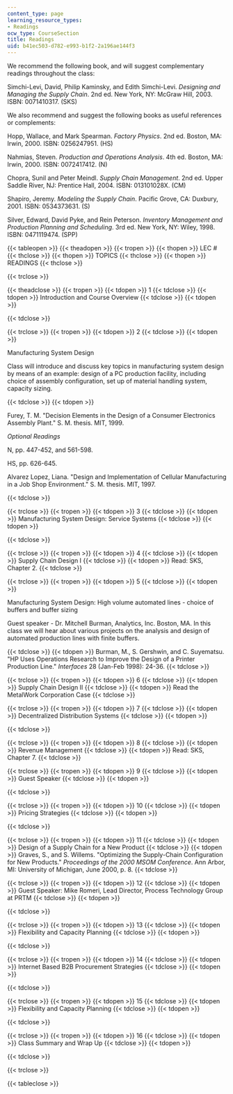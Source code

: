 ```yaml
---
content_type: page
learning_resource_types:
- Readings
ocw_type: CourseSection
title: Readings
uid: b41ec503-d782-e993-b1f2-2a196ae144f3
---
```


We recommend the following book, and will suggest complementary readings throughout the class:

Simchi-Levi, David, Philip Kaminsky, and Edith Simchi-Levi. _Designing and Managing the Supply Chain_. 2nd ed. New York, NY: McGraw Hill, 2003. ISBN: 0071410317. (SKS)

We also recommend and suggest the following books as useful references or complements:

Hopp, Wallace, and Mark Spearman. _Factory Physics_. 2nd ed. Boston, MA: Irwin, 2000. ISBN: 0256247951. (HS)

Nahmias, Steven. _Production and Operations Analysis_. 4th ed. Boston, MA: Irwin, 2000. ISBN: 0072417412. (N)

Chopra, Sunil and Peter Meindl. _Supply Chain Management_. 2nd ed. Upper Saddle River, NJ: Prentice Hall, 2004. ISBN: 013101028X. (CM)

Shapiro, Jeremy. _Modeling the Supply Chain_. Pacific Grove, CA: Duxbury, 2001. ISBN: 0534373631. (S)

Silver, Edward, David Pyke, and Rein Peterson. _Inventory Management and Production Planning and Scheduling_. 3rd ed. New York, NY: Wiley, 1998. ISBN: 0471119474. (SPP)

{{< tableopen >}}
{{< theadopen >}}
{{< tropen >}}
{{< thopen >}}
LEC #
{{< thclose >}}
{{< thopen >}}
TOPICS
{{< thclose >}}
{{< thopen >}}
READINGS
{{< thclose >}}

{{< trclose >}}

{{< theadclose >}}
{{< tropen >}}
{{< tdopen >}}
1
{{< tdclose >}}
{{< tdopen >}}
Introduction and Course Overview
{{< tdclose >}}
{{< tdopen >}}

{{< tdclose >}}

{{< trclose >}}
{{< tropen >}}
{{< tdopen >}}
2
{{< tdclose >}}
{{< tdopen >}}


Manufacturing System Design

Class will introduce and discuss key topics in manufacturing system design by means of an example: design of a PC production facility, including choice of assembly configuration, set up of material handling system, capacity sizing.


{{< tdclose >}}
{{< tdopen >}}


Furey, T. M. "Decision Elements in the Design of a Consumer Electronics Assembly Plant." S. M. thesis. MIT, 1999.

_Optional Readings_

N, pp. 447-452, and 561-598.

HS, pp. 626-645.

Alvarez Lopez, Liana. "Design and Implementation of Cellular Manufacturing in a Job Shop Environment." S. M. thesis. MIT, 1997.


{{< tdclose >}}

{{< trclose >}}
{{< tropen >}}
{{< tdopen >}}
3
{{< tdclose >}}
{{< tdopen >}}
Manufacturing System Design: Service Systems
{{< tdclose >}}
{{< tdopen >}}

{{< tdclose >}}

{{< trclose >}}
{{< tropen >}}
{{< tdopen >}}
4
{{< tdclose >}}
{{< tdopen >}}
Supply Chain Design I
{{< tdclose >}}
{{< tdopen >}}
Read: SKS, Chapter 2.
{{< tdclose >}}

{{< trclose >}}
{{< tropen >}}
{{< tdopen >}}
5
{{< tdclose >}}
{{< tdopen >}}


Manufacturing System Design: High volume automated lines - choice of buffers and buffer sizing

Guest speaker - Dr. Mitchell Burman, Analytics, Inc. Boston, MA. In this class we will hear about various projects on the analysis and design of automated production lines with finite buffers.


{{< tdclose >}}
{{< tdopen >}}
Burman, M., S. Gershwin, and C. Suyematsu. "HP Uses Operations Research to Improve the Design of a Printer Production Line." _Interfaces_ 28 (Jan-Feb 1998): 24-36.
{{< tdclose >}}

{{< trclose >}}
{{< tropen >}}
{{< tdopen >}}
6
{{< tdclose >}}
{{< tdopen >}}
Supply Chain Design II
{{< tdclose >}}
{{< tdopen >}}
Read the MetalWork Corporation Case
{{< tdclose >}}

{{< trclose >}}
{{< tropen >}}
{{< tdopen >}}
7
{{< tdclose >}}
{{< tdopen >}}
Decentralized Distribution Systems
{{< tdclose >}}
{{< tdopen >}}

{{< tdclose >}}

{{< trclose >}}
{{< tropen >}}
{{< tdopen >}}
8
{{< tdclose >}}
{{< tdopen >}}
Revenue Management
{{< tdclose >}}
{{< tdopen >}}
Read: SKS, Chapter 7.
{{< tdclose >}}

{{< trclose >}}
{{< tropen >}}
{{< tdopen >}}
9
{{< tdclose >}}
{{< tdopen >}}
Guest Speaker
{{< tdclose >}}
{{< tdopen >}}

{{< tdclose >}}

{{< trclose >}}
{{< tropen >}}
{{< tdopen >}}
10
{{< tdclose >}}
{{< tdopen >}}
Pricing Strategies
{{< tdclose >}}
{{< tdopen >}}

{{< tdclose >}}

{{< trclose >}}
{{< tropen >}}
{{< tdopen >}}
11
{{< tdclose >}}
{{< tdopen >}}
Design of a Supply Chain for a New Product
{{< tdclose >}}
{{< tdopen >}}
Graves, S., and S. Willems. "Optimizing the Supply-Chain Configuration for New Products." _Proceedings of the 2000 MSOM Conference_. Ann Arbor, MI: University of Michigan, June 2000, p. 8.
{{< tdclose >}}

{{< trclose >}}
{{< tropen >}}
{{< tdopen >}}
12
{{< tdclose >}}
{{< tdopen >}}
Guest Speaker: Mike Romeri, Lead Director, Process Technology Group at PRTM
{{< tdclose >}}
{{< tdopen >}}

{{< tdclose >}}

{{< trclose >}}
{{< tropen >}}
{{< tdopen >}}
13
{{< tdclose >}}
{{< tdopen >}}
Flexibility and Capacity Planning
{{< tdclose >}}
{{< tdopen >}}

{{< tdclose >}}

{{< trclose >}}
{{< tropen >}}
{{< tdopen >}}
14
{{< tdclose >}}
{{< tdopen >}}
Internet Based B2B Procurement Strategies
{{< tdclose >}}
{{< tdopen >}}

{{< tdclose >}}

{{< trclose >}}
{{< tropen >}}
{{< tdopen >}}
15
{{< tdclose >}}
{{< tdopen >}}
Flexibility and Capacity Planning
{{< tdclose >}}
{{< tdopen >}}

{{< tdclose >}}

{{< trclose >}}
{{< tropen >}}
{{< tdopen >}}
16
{{< tdclose >}}
{{< tdopen >}}
Class Summary and Wrap Up
{{< tdclose >}}
{{< tdopen >}}

{{< tdclose >}}

{{< trclose >}}

{{< tableclose >}}